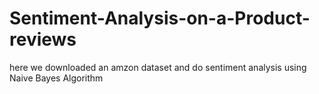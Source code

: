 # Sentiment-Analysis-on-a-Product-reviews

here we downloaded an amzon dataset and do sentiment analysis using Naive Bayes Algorithm
